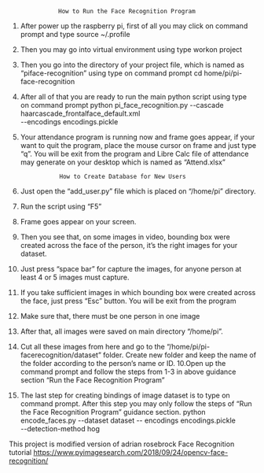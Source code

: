                   How to Run the Face Recognition Program
1. After power up the raspberry pi, first of all you may click on command
prompt and type
  source ~/.profile
2. Then you may go into virtual environment using type
workon project
3. Then you go into the directory of your project file, which is named as “piface-recognition” using type on command prompt
cd home/pi/pi-face-recognition
4. After all of that you are ready to run the main python script using type on
command prompt
python pi_face_recognition.py --cascade
haarcascade_frontalface_default.xml \
--encodings encodings.pickle
5. Your attendance program is running now and frame goes appear, if your
want to quit the program, place the mouse cursor on frame and just type
“q”. You will be exit from the program and Libre Calc file of attendance may
generate on your desktop which is named as “Attend.xlsx”


                  How to Create Database for New Users
1. Just open the “add_user.py” file which is placed on “/home/pi” directory.
2. Run the script using “F5”
3. Frame goes appear on your screen.
4. Then you see that, on some images in video, bounding box were created
across the face of the person, it’s the right images for your dataset.
5. Just press “space bar” for capture the images, for anyone person at least 4
or 5 images must capture.
6. If you take sufficient images in which bounding box were created across the
face, just press “Esc” button. You will be exit from the program
7. Make sure that, there must be one person in one image
8. After that, all images were saved on main directory “/home/pi”.
9. Cut all these images from here and go to the “/home/pi/pi-facerecognition/dataset” folder. Create new folder and keep the name of the
folder according to the person’s name or ID.
10.Open up the command prompt and follow the steps from 1-3 in above
guidance section “Run the Face Recognition Program”
11. The last step for creating bindings of image dataset is to type on command
prompt. After this step you may only follow the steps of “Run the Face
Recognition Program” guidance section.
python encode_faces.py --dataset dataset --
encodings encodings.pickle \
--detection-method hog






This project is modified version of adrian rosebrock Face Recognition tutorial https://www.pyimagesearch.com/2018/09/24/opencv-face-recognition/
